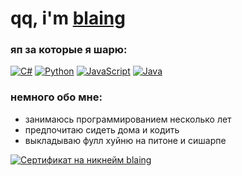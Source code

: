 # qq, i'm [blaing](https://guns.lol/blaing)

### яп за которые я шарю:

[![C#](https://img.shields.io/badge/-CSharp-090909?style=for-the-badge&logo=C#)](https://ru.wikipedia.org/wiki/C_Sharp)
[![Python](https://img.shields.io/badge/-Python-090909?style=for-the-badge&logo=Python)](https://ru.wikipedia.org/wiki/Python)
[![JavaScript](https://img.shields.io/badge/-JavaScript-090909?style=for-the-badge&logo=javascript)](https://ru.wikipedia.org/wiki/JavaScript)
[![Java](https://img.shields.io/badge/-Java-090909?style=for-the-badge&logo=Java)](https://ru.wikipedia.org/wiki/Java)

### немного обо мне:
- занимаюсь программированием несколько лет
- предпочитаю сидеть дома и кодить
- выкладываю фулл хуйню на питоне и сишарпе

<a href="https://mynickname.com/id1746569"><img src="https://mynickname.com/img.php?id=1746569&sert=1" alt="Сертификат на никнейм blaing" border="0" /></a><br />
